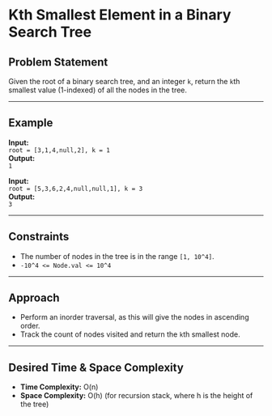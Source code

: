 # Kth Smallest Element in a Binary Search Tree

## Problem Statement

Given the root of a binary search tree, and an integer `k`, return the `k`th smallest value (1-indexed) of all the nodes in the tree.

---

## Example

**Input:**  
`root = [3,1,4,null,2], k = 1`  
**Output:**  
`1`

**Input:**  
`root = [5,3,6,2,4,null,null,1], k = 3`  
**Output:**  
`3`

---

## Constraints

- The number of nodes in the tree is in the range `[1, 10^4]`.
- `-10^4 <= Node.val <= 10^4`

---

## Approach

- Perform an inorder traversal, as this will give the nodes in ascending order.
- Track the count of nodes visited and return the `k`th smallest node.

---

## Desired Time & Space Complexity

- **Time Complexity:** O(n)
- **Space Complexity:** O(h) (for recursion stack, where h is the height of the tree)
